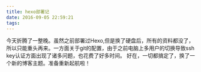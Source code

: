 ```yaml
---
title: hexo部署记
date: 2016-09-05 22:59:21
tags:
---
```


今天折腾了一整晚。虽然之前部署过Hexo,但是换了硬盘后，所有的资料都没了，所以只能重头再来。一方面关于git的配置，由于之前电脑上多用户的切换导致ssh key认证方面出现了诸多问题，也花费了好多时间。
好在，一切都搞定了，换了一个新的博客主题。准备重新起航啦！
